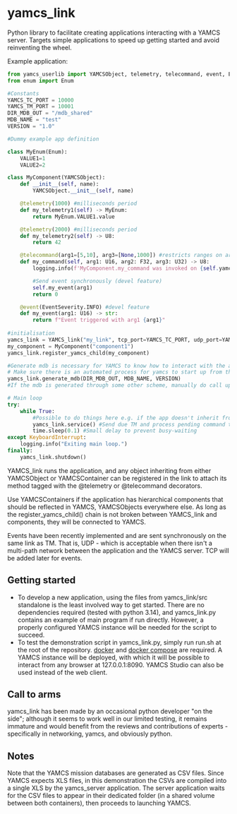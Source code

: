 # yamcs_link

Python library to facilitate creating applications interacting with a YAMCS server. Targets simple applications to speed up getting started and avoid reinventing the wheel.

Example application:
```python
from yamcs_userlib import YAMCSObject, telemetry, telecommand, event, EventSeverity, U8, U16, F32
from enum import Enum

#Constants
YAMCS_TC_PORT = 10000
YAMCS_TM_PORT = 10001
DIR_MDB_OUT = "/mdb_shared"
MDB_NAME = "test"
VERSION = "1.0"

#Dummy example app definition

class MyEnum(Enum):
    VALUE1=1
    VALUE2=2

class MyComponent(YAMCSObject):
    def __init__(self, name):
        YAMCSObject.__init__(self, name)

    @telemetry(1000) #milliseconds period
    def my_telemetry1(self) -> MyEnum:
        return MyEnum.VALUE1.value

    @telemetry(2000) #milliseconds period
    def my_telemetry2(self) -> U8:
        return 42

    @telecommand(arg1=[5,10], arg3=[None,1000]) #restricts ranges on arg1 and arg3 (devel feature) 
    def my_command(self, arg1: U16, arg2: F32, arg3: U32) -> U8:
        logging.info(f'MyComponent.my_command was invoked on {self.yamcs_name} with args {arg1}, {arg2}, {arg3}')

        #Send event synchronously (devel feature)
        self.my_event(arg1)
        return 0

    @event(EventSeverity.INFO) #devel feature
    def my_event(arg1: U16) -> str:
        return f"Event triggered with arg1 {arg1}"
    
#initialisation
yamcs_link = YAMCS_link("my_link", tcp_port=YAMCS_TC_PORT, udp_port=YAMCS_TM_PORT) 
my_component = MyComponent("component1")
yamcs_link.register_yamcs_child(my_component)

#Generate mdb is necessary for YAMCS to know how to interact with the app. 
# Make sure there is an automated process for yamcs to start up from those updated mdb
yamcs_link.generate_mdb(DIR_MDB_OUT, MDB_NAME, VERSION) 
#If the mdb is generated through some other scheme, manually do call update_index() between register_yamcs_child() and service()

# Main loop
try:
    while True:
        #Possible to do things here e.g. if the app doesn't inherit from YAMCS_link
        yamcs_link.service() #Send due TM and process pending command then return
        time.sleep(0.1) #Small delay to prevent busy-waiting
except KeyboardInterrupt:
    logging.info("Exiting main loop.")
finally:
    yamcs_link.shutdown() 
```

YAMCS_link runs the application, and any object inheriting from either YAMCSObject or YAMCSContainer can be registered in the link to attach its method tagged with the @telemetry or @telecommand decorators. 

Use YAMCSContainers if the application has hierarchical components that should be reflected in YAMCS, YAMCSObjects everywhere else. As long as the register_yamcs_child() chain is not broken between YAMCS_link and components, they will be connected to YAMCS. 

Events have been recently implemented and are sent synchronously on the same link as TM. That is, UDP - which is acceptable when there isn't a multi-path network between the application and the YAMCS server. TCP will be added later for events. 

## Getting started
 
- To develop a new application, using the files from yamcs_link/src standalone is the least involved way to get started. There are no dependencies required (tested with python 3.14), and yamcs_link.py contains an example of main program if run directly. However, a properly configured YAMCS instance will be needed for the script to succeed.
- To test the demonstration script in yamcs_link.py, simply run run.sh at the root of the repository. [docker](https://docs.docker.com/engine/install) and [docker compose](https://docs.docker.com/compose/install/linux/#install-using-the-repository) are required. A YAMCS instance will be deployed, with which it will be possible to interact from any browser at 127.0.0.1:8090. YAMCS Studio can also be used instead of the web client.

## Call to arms

yamcs_link has been made by an occasional python developer "on the side"; although it seems to work well in our limited testing, it remains immature and would benefit from the reviews and contributions of experts - specifically in networking, yamcs, and obviously python. 

## Notes

Note that the YAMCS mission databases are generated as CSV files. Since YAMCS expects XLS files, in this demonstration the CSVs are compiled into a single XLS by the yamcs_server application. The server application waits for the CSV files to appear in their dedicated folder (in a shared volume between both containers), then proceeds to launching YAMCS. 

